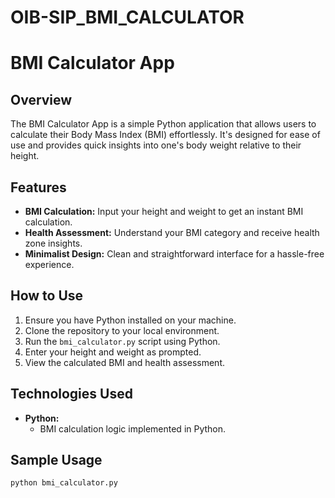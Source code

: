 # OIB-SIP_BMI_CALCULATOR

# BMI Calculator App

## Overview

The BMI Calculator App is a simple Python application that allows users to calculate their Body Mass Index (BMI) effortlessly. It's designed for ease of use and provides quick insights into one's body weight relative to their height.

## Features

- **BMI Calculation:** Input your height and weight to get an instant BMI calculation.
- **Health Assessment:** Understand your BMI category and receive health zone insights.
- **Minimalist Design:** Clean and straightforward interface for a hassle-free experience.

## How to Use

1. Ensure you have Python installed on your machine.
2. Clone the repository to your local environment.
3. Run the `bmi_calculator.py` script using Python.
4. Enter your height and weight as prompted.
5. View the calculated BMI and health assessment.

## Technologies Used

- **Python:**
  - BMI calculation logic implemented in Python.

## Sample Usage

```bash
python bmi_calculator.py
